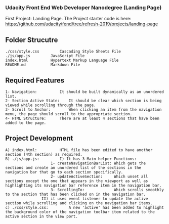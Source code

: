 ###  Udacity Front End Web Developer Nanodegree (Landing Page)
First Project: Landing Page.
The Project starter code is here: https://github.com/udacity/fend/tree/refresh-2019/projects/landing-page

## Folder Strucutre
	./css/style.css			Cascading Style Sheets File
	./js/app.js			JavaScript File
	index.html			Hypertext Markup Language File
	README.md			Markdown File
	
## Required Features
    1- Navigation: 			It should be built dynamically as an unordered list.
	2- Section Active State:	It should be clear which section is being viewed while scrolling through the page.
	3- Scroll to Anchor:		When clicking an item from the navigation menu, the page should scroll to the appropriate section.
	4- HTML Structure:		There are at least 4 sections that have been added to the page.

## Project Development
	A) index.html: 			HTML file has been edited to have another section (4th section) as required.
	B) ./js/app.js: 		I) It has 3 Main helper Functions:
						1- createNavigationBarList: Which gets the sections and create an unordered list of the sections in the navigation bar that go to each section specifically.
						2- updateActiveSection: 	Which unset all sections except the one that appears in the viewport as well as highlighting its navigation bar reference item in the navigation bar.
						3- ScrollingTo:				Which scrolls smoothly to the section that has been clicked on in the navigation bar.						
					II) it uses event listener to update the active section while scrolling and clicking on the navigation bar items.
	c) ./css/style.css: 		A new 'active' has been added to highlight the background color of the navigation toolbar item related to the active section in the view port.
